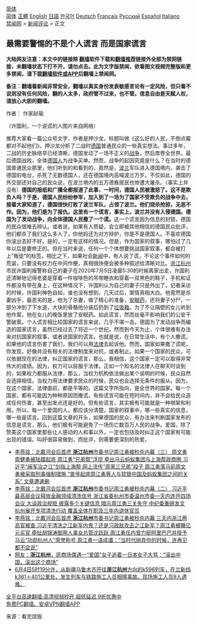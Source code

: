  <!-- 面包屑导航 --> <div class="breadcrumb"><!-- GTranslate: https://gtranslate.io/ -->  <div class="switcher notranslate">  <div class="selected">  <a href="#" onclick="return false;"> 简体</a>  </div>  <div class="option">  <a href="https://www.bannedbook.org" onclick="doGTranslate('zh-CN|zh-CN');jQuery('div.switcher div.selected a').html(jQuery(this).html());return false;" title="简体中文" class="nturl selected"> 简体</a>  <a href="https://www.bannedbook.org/zh-tw/" onclick="doGTranslate('zh-CN|zh-TW');jQuery('div.switcher div.selected a').html(jQuery(this).html());return false;" title="繁體中文" class="nturl"> 正體</a>  <a href="https://www.bannedbook.org/en/" onclick="doGTranslate('zh-CN|en');jQuery('div.switcher div.selected a').html(jQuery(this).html());return false;" title="English" class="nturl"> English</a>  <a href="https://www.bannedbook.org/ja/" onclick="doGTranslate('zh-CN|ja');jQuery('div.switcher div.selected a').html(jQuery(this).html());return false;" title="日本語" class="nturl"> 日語</a>  <a href="https://www.bannedbook.org/ko/" onclick="doGTranslate('zh-CN|ko');jQuery('div.switcher div.selected a').html(jQuery(this).html());return false;" title="한국어" class="nturl"> 한국어</a>  <a href="https://www.bannedbook.org/de/" onclick="doGTranslate('zh-CN|de');jQuery('div.switcher div.selected a').html(jQuery(this).html());return false;" title="Deutsch" class="nturl"> Deutsch</a>  <a href="https://www.bannedbook.org/fr/" onclick="doGTranslate('zh-CN|fr');jQuery('div.switcher div.selected a').html(jQuery(this).html());return false;" title="Français" class="nturl"> Français</a>  <a href="https://www.bannedbook.org/ru/" onclick="doGTranslate('zh-CN|ru');jQuery('div.switcher div.selected a').html(jQuery(this).html());return false;" title="Русский" class="nturl"> Русский</a>  <a href="https://www.bannedbook.org/es/" onclick="doGTranslate('zh-CN|es');jQuery('div.switcher div.selected a').html(jQuery(this).html());return false;" title="Español" class="nturl"> Español</a>  <a href="https://www.bannedbook.org/it/" onclick="doGTranslate('zh-CN|it');jQuery('div.switcher div.selected a').html(jQuery(this).html());return false;" title="Italiano" class="nturl"> Italiano</a>  </div>  </div>      <div class='breadcrumb-sub'><!-- Breadcrumb NavXT 6.3.0 --> <a href="https://www.bannedbook.org/" class="home">禁闻网</a> &gt; <a href="https://www.bannedbook.org/bnews/comments/" class="category">新闻评论</a> &gt; 正文</div></div><h2>最需要警惕的不是个人谎言 而是国家谎言</h2> <p class="notice"><b>大陆网友注意：本文中的链接除 <a href="https://github.com/bannedbook/fanqiang" >翻墙</a>软件下载和<a href="https://github.com/killgcd/justmysocks/blob/master/README.md">翻墙推荐</a>链接外全部为禁网链接，未翻墙状态下打不开，请勿点击。此为文字版禁闻，欲看图文视频完整版和更多禁闻，请下载<a href="https://github.com/bannedbook/fanqiang">翻墙软件或APP</a>后翻墙上禁闻网。</p><p>备注：翻墙看新闻非常安全，翻墙以真实身份发表敏感言论有一定风险，但只看不说则没有任何风险，翻的人太多，政府管不过来，也不管。信息自由是天赋人权，请放心大胆的翻墙。</b></p>  <div class="entry"> <p>作者： 作家赵瑜</p> <p id="conimg">（许国利，一个说谎的人图片来自网络）</p>  <p>推荐大家看一篇公众号文字，作者是押沙龙，标题叫做《这么好的人民，不倒点霉都对不起他们》。押沙龙分析了二战时<a href="https://www.bannedbook.org/bnews/tag/%e5%be%b7%e5%9b%bd/" class="st_tag internal_tag" rel="tag" title="标签 德国 下的日志">德国</a>普通民众的一些真实想法。事过多年，二战的历史脉络早已经清晰，德国发动了一场不正义的<a href="https://www.bannedbook.org/bnews/tag/%E6%88%98%E4%BA%89/" class="st_tag internal_tag" rel="tag" title="标签 战争 下的日志">战争</a>，然后席卷全世界。最后德国战败，全体<a href="https://www.bannedbook.org/bnews/tag/%e5%be%b7%e5%9b%bd%e4%ba%ba/" class="st_tag internal_tag" rel="tag" title="标签 德国人 下的日志">德国人</a>为战争买单。然而，战争的起因究竟是什么？在当时的德国普通民众那里，他们听到的和看到的，竟然是，<a href="https://www.bannedbook.org/bnews/tag/%e6%b3%a2%e5%85%b0/" class="st_tag internal_tag" rel="tag" title="标签 波兰 下的日志">波兰</a>军队进入德国境内，袭击了德国的电台，杀死了无数德国人，还在德国境内高喊波兰万岁。不仅如此，德国的外交部还对自己的民众说，在波兰境内的五万德裔居民也惨遭大屠杀。（事实上并没有）<strong>德国的报纸和广播全都报道了此事，一时间，德国人民被激怒了。这不是欺负人吗？于是，德国人民纷纷参军，加入到了一场为了国家不受欺负的战争中去，接着大家知道了，德国很快打败了波兰军队，占领了波兰。他们烧杀抢掠，无恶不作。因为，他们是为了报仇。这里有一个谎言，事实上，波兰并没有入侵德国。德国为了发动战争，向全体德国人民撒了一个谎。</strong>这一个谎言因为信息的封锁，德国的民众很难去辨认。或者说，如果有人质疑，会立即被其他相信的德国民众批评，他们都杀了我们这么多人了，你他妈还为对方辩护，你是不是德国人。不喜欢德国你滚出去好不好。是的，一定有这样的情况。但是，作为国家的叙事，哪怕过了几年以后是要修正的。但在当时来说，任何一个个体想要挑战国家叙事，都会被打上&#8221;叛徒&#8221;的标签。相比之下，如果社会<span class='wp_keywordlink_affiliate'><a href="https://www.bannedbook.org/" title="新闻">新闻</a></span>中，有人说了谎，不论这个事件如何的荒诞，只要没有权力在中间作梗，真相很快便会被多种叙述给清晰对比。<a href="https://www.bannedbook.org/bnews/tag/%E6%B5%99%E6%B1%9F%E6%9D%AD%E5%B7%9E/" class="st_tag internal_tag" rel="tag" title="标签 浙江杭州 下的日志">浙江杭州</a>市民许国利报警称自己的妻子在2020年7月5日凌晨5:30的时候离家出走，许国利还清晰地记得老婆是穿着一件咖啡色的吊带睡衣和穿着一双黑色的鞋子，手机和证件都没有带在身上，在这种情况下，许国利认为自己的妻子只是外出了。记者采访的时候，许国利神色自如，谁也没有想到，几天过后，案情真相大白。他竟然是杀妻凶手，最恶劣的是，他为了杀妻，做了精心的准备，<a href="https://www.bannedbook.org/bnews/tag/%e5%ae%89%e7%9c%a0%e8%8d%af/" class="st_tag internal_tag" rel="tag" title="标签 安眠药 下的日志">安眠药</a>，还将妻子分尸，一部分冲到了下水道，大块的骨骼他分装后扔到了<a href="https://www.bannedbook.org/bnews/tag/%E5%9E%83%E5%9C%BE%E7%AE%B1/" class="st_tag internal_tag" rel="tag" title="标签 垃圾箱 下的日志">垃圾箱</a>。为了不让隔壁的女儿听到他作案，他在女儿的晚饭里放了安眠药。如此谎言，然而丝毫不影响我们的公安干警破案。个人谎言相比较国家的谎言来说，几乎不堪一击。德国为了发动战争而编造的国家谎言，虽然已经过去了将近一个世纪，然而到今天为止，个体很难有办法来对抗国家的叙事，或者说国家的谎言。也就是说，在日常生活中，有个人撒谎，如果他的谎言伤害了我们，我们可以用<a href="https://www.bannedbook.org/bnews/tag/%e6%b3%95%e5%be%8b/" class="st_tag internal_tag" rel="tag" title="标签 法律 下的日志">法律</a>去起诉他。然而，国家如果撒了谎呢，你发现，好像并没有相关的法律制度来对抗，或者制止。如果一个国家的民众，可以依据现在的法律，纠正国家的谎言，那么，我相信，这个国家一定可以取得非常伟大的成绩。因为，权力可以屈服于法律。正如一个知名的法律人在聊天时谈到的，如果权力都服从法律，那么，当权力机构依法做出某个说明的时候，民众自然会选择相信。当权力用法律要求民众的时候，民众也会选择无条件的服从。因为，在这个国家，法律面前，都是平等的。这篇文字所指向，是全世界的国家。每一个国家，都有可能因为种种原因而撒谎，有些谎言可能在短时间内，并不会给民众造成任何伤害，甚至出发点还是好的。但有些谎言，其实极有可能就是一种绑架和利用。所以，每一个爱国的人，都应该分清楚，国家的叙事中，哪一些真实的信息，哪一些是谎言。回到这篇文章的开头，如果德国的民众，有办法来判断国家发布的信息是谎言，那么，他们极有可能避免了一场伤亡数百万人民的战争。爱国，除了赞美这个国家里那些让人感动的人和事以外，一定也包括及时纠正这个国家有可能出现的错误。叫好很容易做到，而批评，则需要更深刻的热爱。</p> <ul class='op-related-articles' title='相关阅读'> <li><a href='https://www.bannedbook.org/bnews/comments/20210825/1612534.html' target='_blank'>李燕铭：北戴河会后首虎 <b>浙江杭州</b>市委书记周江勇被秒杀内幕（三） 周文勇周健勇被陆媒起底 周江勇“兄弟帮”浮现 牵出马云蚂蚁集团与上海帮政商圈 习近平“闽军治之江”剑指上海帮 网上流传“周家三兄弟”段子 周江勇落马前周文勇被采取刑事强制措施 “兽爷起底周江勇等人与软银中国及蚂蚁集团之间的关系” 文章遭速删</a></li> <li><a href='https://www.bannedbook.org/bnews/comments/20210824/1611987.html' target='_blank'>李燕铭：北戴河会后首虎 <b>浙江杭州</b>市委书记周江勇被秒杀内幕（二） 习近平最高层会议释放金融领域清洗信号 浙江省委杭州市委温州市委一天内连开四场会议 大谈政治规矩 披露多个关键信息 暗示周江勇三关失守 中纪委重磅发文 杭州展开专项清洗行动 覆盖全体在职及三年内退休官员</a></li> <li><a href='https://www.bannedbook.org/bnews/comments/20210822/1610825.html' target='_blank'>李燕铭：北戴河会后首虎 <b>浙江杭州</b>市委书记周江勇被秒杀内幕 三天内浙江两高官被查 习近平清洗之江新军内鬼？还是习政敌攻击之江新军？周江勇被曝亿元买官 牵扯胡锦涛御用人事女总管沈跃跃 周江勇任内曾力挺阿里巴巴并授予马云“功勋杭州人”荣誉称号 周江勇一语成谶：“当时代抛弃你的时候，连再见都不会说”</a></li> <li><a href='https://www.bannedbook.org/bnews/bannedvideo/20210714/1586957.html' target='_blank'>网友：<b>浙江杭州</b>，逛商场偶遇一“爱国”女子追着一日本女子大骂：“滚出中国，滚出这个商场”</a></li> <li><a href='https://www.bannedbook.org/bnews/bannedvideo/20210606/1561448.html' target='_blank'>6月4日5时19分许，从新疆乌鲁木齐开往<b>浙江杭州</b>方向的k596列车，在兰新线k361＋401公里处，发生列车与铁路施工人员相撞事故。现场施工人员9人遇难。</a></li> </ul> <p class="texttj"> <a href="https://github.com/bannedbook/fanqiang/wiki/V2ray%E6%9C%BA%E5%9C%BA" target="_blank">全平台高速翻墙:高清视频秒开,超低延迟,9折优惠中</a><br/> <a href="https://github.com/bannedbook/fanqiang/wiki/%E7%A6%81%E9%97%BB%E7%BD%91%E5%AE%89%E5%8D%93%E7%BF%BB%E5%A2%99%E6%96%B0%E9%97%BBAPP" target="_blank">免费PC翻墙、安卓VPN翻墙APP</a></p> <p> 来源：看完烧毁 </p><a name='sharetosocial'></a>  <div style="margin-bottom:5px;padding-bottom:5px;clear:both"> <div id="archive-pix-1" class="banner-ads"> <!-- AuctionX Display platform tag START --> <div id="26318x728x90x621x_ADSLOT2" clicktrack="%%CLICK_URL_ESC%%"></div> <!-- AuctionX Display platform tag END --> </div> <div id="archive-pix-2" class="banner-ads"> <!-- AuctionX Display platform tag START --> <div id="26315x300x250x621x_ADSLOT2" clicktrack="%%CLICK_URL_ESC%%"></div> <!-- AuctionX Display platform tag END --> </div> </div>  <div id="archive-pix-1" class="banner-ads"> <!-- AuctionX Display platform tag START --> <div id="26318x728x90x621x_ADSLOT3" clicktrack="%%CLICK_URL_ESC%%"></div> <!-- AuctionX Display platform tag END --> </div> </div><!--END ENTRY--> 